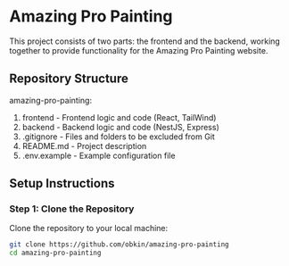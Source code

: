 # Amazing Pro Painting

This project consists of two parts: the frontend and the backend, working together to provide functionality for the Amazing Pro Painting website.

## Repository Structure

amazing-pro-painting:
1) frontend - Frontend logic and code (React, TailWind)
2) backend - Backend logic and code (NestJS, Express)
3) .gitignore - Files and folders to be excluded from Git
4) README.md - Project description
5) .env.example - Example configuration file

## Setup Instructions

### Step 1: Clone the Repository

Clone the repository to your local machine:

```bash
git clone https://github.com/obkin/amazing-pro-painting
cd amazing-pro-painting